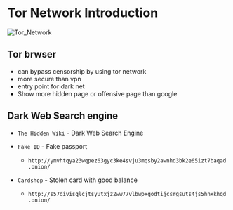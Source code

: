 # Tor Network Introduction

![Tor_Network](../photos/tor.png)

## Tor brwser

- can bypass censorship by using tor network
- more secure than vpn
- entry point for dark net
- Show more hidden page or offensive page than google


## Dark Web Search engine

- `The Hidden Wiki` - Dark Web Search Engine
- `Fake ID` - Fake passport
	- `http://ymvhtqya23wqpez63gyc3ke4svju3mqsby2awnhd3bk2e65izt7baqad.onion/`
- `Cardshop` - Stolen card with good balance

	- `http://s57divisqlcjtsyutxjz2ww77vlbwpxgodtijcsrgsuts4js5hnxkhqd.onion/`

